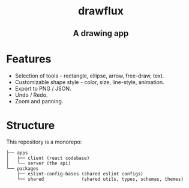 <div align="center">
  <h1>
    drawflux
  </h1>
</div>

<div align="center">
  <h2>
    A drawing app
  </h2>
</div>

# Features

- Selection of tools - rectangle, ellipse, arrow, free-draw, text.
- Customizable shape style - color, size, line-style, animation.
- Export to PNG / JSON.
- Undo / Redo.
- Zoom and panning.

# Structure

This repository is a monorepo:

```
├── apps
│   ├── client (react codebase)
│   └── server (the api)
└── packages
    ├── eslint-config-bases (shared eslint configs)
    └── shared              (shared utils, types, schemas, themes)
```
